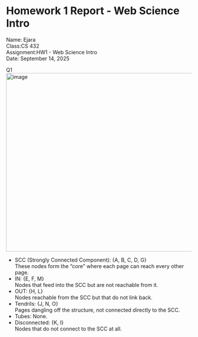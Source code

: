 
# Homework 1 Report - Web Science Intro
Name: Ejara  
Class:CS 432  
Assignment:HW1 - Web Science Intro  
Date: September 14, 2025  


Q1
<img width="521" height="485" alt="image" src="https://github.com/user-attachments/assets/e52eef98-1b27-420d-8e1e-f7688388da60" />


- SCC (Strongly Connected Component): {A, B, C, D, G}  
  These nodes form the “core” where each page can reach every other page.  
- IN: {E, F, M}  
  Nodes that feed into the SCC but are not reachable from it.  
- OUT: {H, L}  
  Nodes reachable from the SCC but that do not link back.  
- Tendrils: {J, N, O}  
  Pages dangling off the structure, not connected directly to the SCC.  
- Tubes: None.  
- Disconnected: {K, I}  
  Nodes that do not connect to the SCC at all.

  
